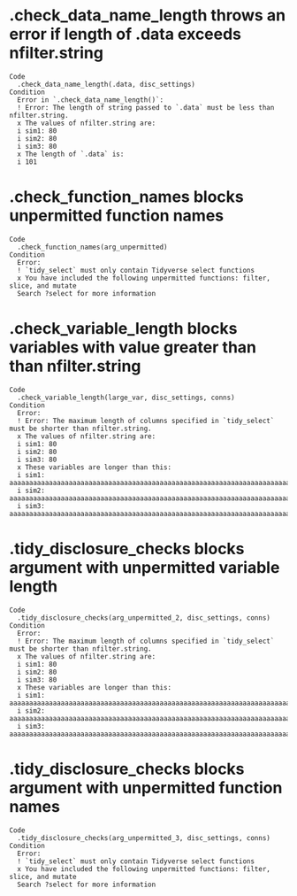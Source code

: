 # .check_data_name_length throws an error if length of .data exceeds nfilter.string

    Code
      .check_data_name_length(.data, disc_settings)
    Condition
      Error in `.check_data_name_length()`:
      ! Error: The length of string passed to `.data` must be less than nfilter.string.
      x The values of nfilter.string are:
      i sim1: 80
      i sim2: 80
      i sim3: 80
      x The length of `.data` is:
      i 101

# .check_function_names blocks unpermitted function names

    Code
      .check_function_names(arg_unpermitted)
    Condition
      Error:
      ! `tidy_select` must only contain Tidyverse select functions
      x You have included the following unpermitted functions: filter, slice, and mutate
      Search ?select for more information

# .check_variable_length blocks variables with value greater than than nfilter.string

    Code
      .check_variable_length(large_var, disc_settings, conns)
    Condition
      Error:
      ! Error: The maximum length of columns specified in `tidy_select` must be shorter than nfilter.string.
      x The values of nfilter.string are:
      i sim1: 80
      i sim2: 80
      i sim3: 80
      x These variables are longer than this:
      i sim1: aaaaaaaaaaaaaaaaaaaaaaaaaaaaaaaaaaaaaaaaaaaaaaaaaaaaaaaaaaaaaaaaaaaaaaaaaaaaaaaaaaaaaaaaaaaaaaaaaaaaaaaaaaaaaaaaaaaaaaaaaaaaaaaaaaaaaaaaaaaaaaaaaaaaaaaaaaaaaaaaaaaaaaaaaaaaaaaaaaaaaaaaaaaaaaaaaaaaaaaa
      i sim2: aaaaaaaaaaaaaaaaaaaaaaaaaaaaaaaaaaaaaaaaaaaaaaaaaaaaaaaaaaaaaaaaaaaaaaaaaaaaaaaaaaaaaaaaaaaaaaaaaaaaaaaaaaaaaaaaaaaaaaaaaaaaaaaaaaaaaaaaaaaaaaaaaaaaaaaaaaaaaaaaaaaaaaaaaaaaaaaaaaaaaaaaaaaaaaaaaaaaaaaa
      i sim3: aaaaaaaaaaaaaaaaaaaaaaaaaaaaaaaaaaaaaaaaaaaaaaaaaaaaaaaaaaaaaaaaaaaaaaaaaaaaaaaaaaaaaaaaaaaaaaaaaaaaaaaaaaaaaaaaaaaaaaaaaaaaaaaaaaaaaaaaaaaaaaaaaaaaaaaaaaaaaaaaaaaaaaaaaaaaaaaaaaaaaaaaaaaaaaaaaaaaaaaa

# .tidy_disclosure_checks blocks argument with unpermitted variable length

    Code
      .tidy_disclosure_checks(arg_unpermitted_2, disc_settings, conns)
    Condition
      Error:
      ! Error: The maximum length of columns specified in `tidy_select` must be shorter than nfilter.string.
      x The values of nfilter.string are:
      i sim1: 80
      i sim2: 80
      i sim3: 80
      x These variables are longer than this:
      i sim1: aaaaaaaaaaaaaaaaaaaaaaaaaaaaaaaaaaaaaaaaaaaaaaaaaaaaaaaaaaaaaaaaaaaaaaaaaaaaaaaaaaaaaaaaaaaaaaaaaaaaaaaaaaaaaaaaaaaaaaaaaaaaaaaaaaaaaaaaaaaaaaaaaaaaaaaaaaaaaaaaaaaaaaaaaaaaaaaaaaaaaaaaaaaaaaaaaaaaaaaaasd
      i sim2: aaaaaaaaaaaaaaaaaaaaaaaaaaaaaaaaaaaaaaaaaaaaaaaaaaaaaaaaaaaaaaaaaaaaaaaaaaaaaaaaaaaaaaaaaaaaaaaaaaaaaaaaaaaaaaaaaaaaaaaaaaaaaaaaaaaaaaaaaaaaaaaaaaaaaaaaaaaaaaaaaaaaaaaaaaaaaaaaaaaaaaaaaaaaaaaaaaaaaaaaasd
      i sim3: aaaaaaaaaaaaaaaaaaaaaaaaaaaaaaaaaaaaaaaaaaaaaaaaaaaaaaaaaaaaaaaaaaaaaaaaaaaaaaaaaaaaaaaaaaaaaaaaaaaaaaaaaaaaaaaaaaaaaaaaaaaaaaaaaaaaaaaaaaaaaaaaaaaaaaaaaaaaaaaaaaaaaaaaaaaaaaaaaaaaaaaaaaaaaaaaaaaaaaaaasd

# .tidy_disclosure_checks blocks argument with unpermitted function names

    Code
      .tidy_disclosure_checks(arg_unpermitted_3, disc_settings, conns)
    Condition
      Error:
      ! `tidy_select` must only contain Tidyverse select functions
      x You have included the following unpermitted functions: filter, slice, and mutate
      Search ?select for more information

